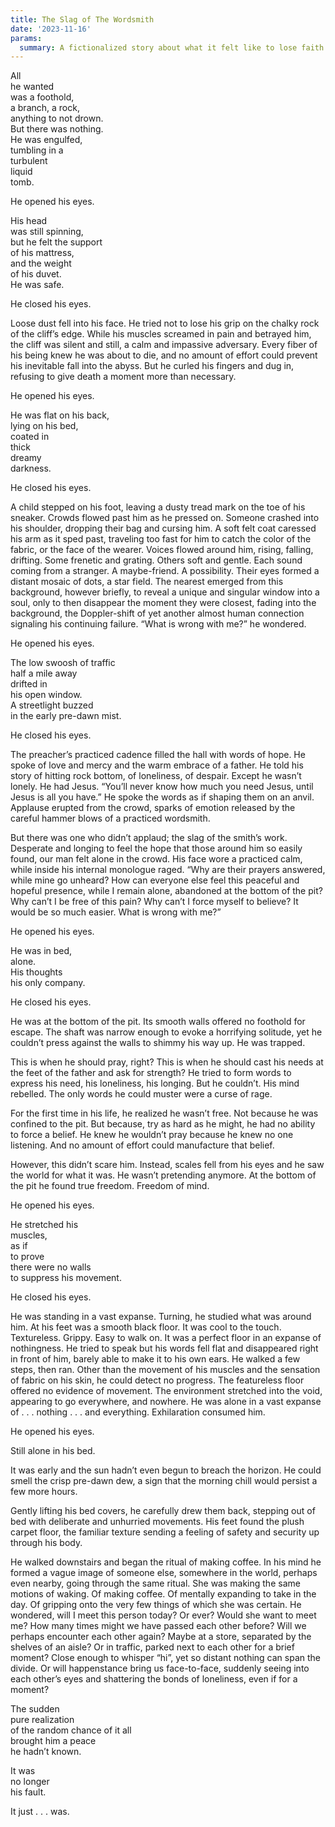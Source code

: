 ```yaml
---
title: The Slag of The Wordsmith
date: '2023-11-16'
params:
  summary: A fictionalized story about what it felt like to lose faith and find myself.
---
```


All  
he wanted  
was a foothold,  
a branch, a rock,  
anything to not drown.  
But there was nothing.  
He was engulfed,  
tumbling in a  
turbulent  
liquid  
tomb.  

He opened his eyes.

His head  
was still spinning,  
but he felt the support  
of his mattress,  
and the weight  
of his duvet.  
He was safe.  

He closed his eyes.

Loose dust fell into his face. He tried not to lose his grip on the chalky rock of the cliff’s edge. While his muscles screamed in pain and betrayed him, the cliff was silent and still, a calm and impassive adversary. Every fiber of his being knew he was about to die, and no amount of effort could prevent his inevitable fall into the abyss. But he curled his fingers and dug in, refusing to give death a moment more than necessary.

He opened his eyes.

He was flat on his back,  
lying on his bed,  
coated in  
thick  
dreamy  
darkness.  

He closed his eyes.

A child stepped on his foot, leaving a dusty tread mark on the toe of his sneaker. Crowds flowed past him as he pressed on. Someone crashed into his shoulder, dropping their bag and cursing him. A soft felt coat caressed his arm as it sped past, traveling too fast for him to catch the color of the fabric, or the face of the wearer. Voices flowed around him, rising, falling, drifting. Some frenetic and grating. Others soft and gentle. Each sound coming from a stranger. A maybe-friend. A possibility. Their eyes formed a distant mosaic of dots, a star field. The nearest emerged from this background, however briefly, to reveal a unique and singular window into a soul, only to then disappear the moment they were closest, fading into the background, the Doppler-shift of yet another almost human connection signaling his continuing failure. “What is wrong with me?” he wondered.

He opened his eyes.

The low swoosh of traffic  
half a mile away  
drifted in  
his open window.  
A streetlight buzzed  
in the early pre-dawn mist.  

He closed his eyes.

The preacher’s practiced cadence filled the hall with words of hope. He spoke of love and mercy and the warm embrace of a father. He told his story of hitting rock bottom, of loneliness, of despair. Except he wasn’t lonely. He had Jesus. “You’ll never know how much you need Jesus, until Jesus is all you have.” He spoke the words as if shaping them on an anvil. Applause erupted from the crowd, sparks of emotion released by the careful hammer blows of a practiced wordsmith.

But there was one who didn’t applaud; the slag of the smith’s work. Desperate and longing to feel the hope that those around him so easily found, our man felt alone in the crowd. His face wore a practiced calm, while inside his internal monologue raged. “Why are their prayers answered, while mine go unheard? How can everyone else feel this peaceful and hopeful presence, while I remain alone, abandoned at the bottom of the pit? Why can’t I be free of this pain? Why can’t I force myself to believe? It would be so much easier. What is wrong with me?”

He opened his eyes.

He was in bed,  
alone.  
His thoughts  
his only company.  

He closed his eyes.

He was at the bottom of the pit. Its smooth walls offered no foothold for escape. The shaft was narrow enough to evoke a horrifying solitude, yet he couldn’t press against the walls to shimmy his way up. He was trapped.

This is when he should pray, right? This is when he should cast his needs at the feet of the father and ask for strength? He tried to form words to express his need, his loneliness, his longing. But he couldn’t. His mind rebelled. The only words he could muster were a curse of rage.

For the first time in his life, he realized he wasn’t free. Not because he was confined to the pit. But because, try as hard as he might, he had no ability to force a belief. He knew he wouldn’t pray because he knew no one listening. And no amount of effort could manufacture that belief.

However, this didn’t scare him. Instead, scales fell from his eyes and he saw the world for what it was. He wasn’t pretending anymore. At the bottom of the pit he found true freedom. Freedom of mind.

He opened his eyes.

He stretched his  
muscles,  
as if  
to prove  
there were no walls  
to suppress his movement.  

He closed his eyes.

He was standing in a vast expanse. Turning, he studied what was around him. At his feet was a smooth black floor. It was cool to the touch. Textureless. Grippy. Easy to walk on. It was a perfect floor in an expanse of nothingness. He tried to speak but his words fell flat and disappeared right in front of him, barely able to make it to his own ears. He walked a few steps, then ran. Other than the movement of his muscles and the sensation of fabric on his skin, he could detect no progress. The featureless floor offered no evidence of movement. The environment stretched into the void, appearing to go everywhere, and nowhere. He was alone in a vast expanse of . . . nothing . . . and everything. Exhilaration consumed him.

He opened his eyes.

Still alone in his bed.

It was early and the sun hadn’t even begun to breach the horizon. He could smell the crisp pre-dawn dew, a sign that the morning chill would persist a few more hours.

Gently lifting his bed covers, he carefully drew them back, stepping out of bed with deliberate and unhurried movements. His feet found the plush carpet floor, the familiar texture sending a feeling of safety and security up through his body.

He walked downstairs and began the ritual of making coffee. In his mind he formed a vague image of someone else, somewhere in the world, perhaps even nearby, going through the same ritual. She was making the same motions of waking. Of making coffee. Of mentally expanding to take in the day. Of gripping onto the very few things of which she was certain. He wondered, will I meet this person today? Or ever? Would she want to meet me? How many times might we have passed each other before? Will we perhaps encounter each other again? Maybe at a store, separated by the shelves of an aisle? Or in traffic, parked next to each other for a brief moment? Close enough to whisper “hi”, yet so distant nothing can span the divide. Or will happenstance bring us face-to-face, suddenly seeing into each other’s eyes and shattering the bonds of loneliness, even if for a moment?

The sudden  
pure realization  
of the random chance of it all  
brought him a peace  
he hadn’t known.  

It was  
no longer  
his fault.  

It just . . . was.